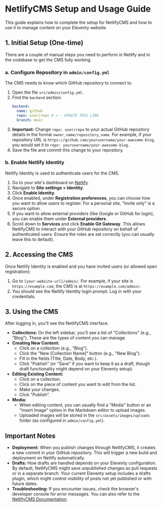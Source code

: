 # NetlifyCMS Setup and Usage Guide

This guide explains how to complete the setup for NetlifyCMS and how to use it to manage content on your Eleventy website.

## 1. Initial Setup (One-time)

There are a couple of manual steps you need to perform in Netlify and in the codebase to get the CMS fully working.

### a. Configure Repository in `admin/config.yml`

The CMS needs to know which GitHub repository to connect to.

1.  Open the file `src/admin/config.yml`.
2.  Find the `backend` section:
    ```yaml
    backend:
      name: github
      repo: user/repo # <-- UPDATE THIS LINE
      branch: main
    ```
3.  **Important:** Change `repo: user/repo` to your actual GitHub repository details in the format `owner_name/repository_name`. For example, if your repository URL is `https://github.com/yourusername/your-awesome-blog`, you would set it to `repo: yourusername/your-awesome-blog`.
4.  Save the file and commit this change to your repository.

### b. Enable Netlify Identity

Netlify Identity is used to authenticate users for the CMS.

1.  Go to your site's dashboard on [Netlify](https://app.netlify.com/).
2.  Navigate to **Site settings > Identity**.
3.  Click **Enable Identity**.
4.  Once enabled, under **Registration preferences**, you can choose how you want to allow users to register. For a personal site, "Invite only" is a secure option.
5.  If you want to allow external providers (like Google or GitHub for login), you can enable them under **External providers**.
6.  Scroll down to **Services** and click **Enable Git Gateway**. This allows NetlifyCMS to interact with your GitHub repository on behalf of authenticated users. Ensure the roles are set correctly (you can usually leave this to default).

## 2. Accessing the CMS

Once Netlify Identity is enabled and you have invited users (or allowed open registration):

1.  Go to `[your-website-url]/admin/`. For example, if your site is `https://example.com`, the CMS is at `https://example.com/admin/`.
2.  You should see the Netlify Identity login prompt. Log in with your credentials.

## 3. Using the CMS

After logging in, you'll see the NetlifyCMS interface.

*   **Collections:** On the left sidebar, you'll see a list of "Collections" (e.g., "Blog"). These are the types of content you can manage.
*   **Creating New Content:**
    *   Click on a collection (e.g., "Blog").
    *   Click the "New [Collection Name]" button (e.g., "New Blog").
    *   Fill in the fields (Title, Date, Body, etc.).
    *   Click "Publish" (or "Save" if you want to keep it as a draft, though draft functionality might depend on your Eleventy setup).
*   **Editing Existing Content:**
    *   Click on a collection.
    *   Click on the piece of content you want to edit from the list.
    *   Make your changes.
    *   Click "Publish".
*   **Media:**
    *   When editing content, you can usually find a "Media" button or an "Insert Image" option in the Markdown editor to upload images.
    *   Uploaded images will be stored in the `src/assets/images/uploads` folder (as configured in `admin/config.yml`).

## Important Notes

*   **Deployment:** When you publish changes through NetlifyCMS, it creates a new commit in your GitHub repository. This will trigger a new build and deployment on Netlify automatically.
*   **Drafts:** How drafts are handled depends on your Eleventy configuration. By default, NetlifyCMS might save unpublished changes as pull requests or in a separate branch. Your current Eleventy setup includes a drafts plugin, which might control visibility of posts not yet published or with future dates.
*   **Troubleshooting:** If you encounter issues, check the browser's developer console for error messages. You can also refer to the [NetlifyCMS Documentation](https://www.netlifycms.org/docs/intro/).
